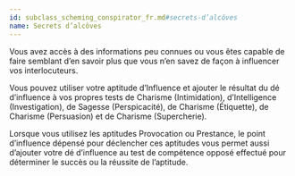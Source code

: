 ```yaml
---
id: subclass_scheming_conspirator_fr.md#secrets-d’alcôves
name: Secrets d’alcôves
---
```


Vous avez accès à des informations peu connues ou vous êtes capable de faire semblant d’en savoir plus que vous n’en savez de façon à influencer vos interlocuteurs.

Vous pouvez utiliser votre aptitude d’Influence et ajouter le résultat du dé d’influence à vos propres tests de Charisme (Intimidation), d’Intelligence (Investigation), de Sagesse (Perspicacité), de Charisme (Étiquette), de Charisme (Persuasion) et de Charisme (Supercherie).

Lorsque vous utilisez les aptitudes Provocation ou Prestance, le point d’influence dépensé pour déclencher ces aptitudes vous permet aussi d’ajouter votre dé d’influence au test de compétence opposé effectué pour déterminer le succès ou la réussite de l’aptitude.

